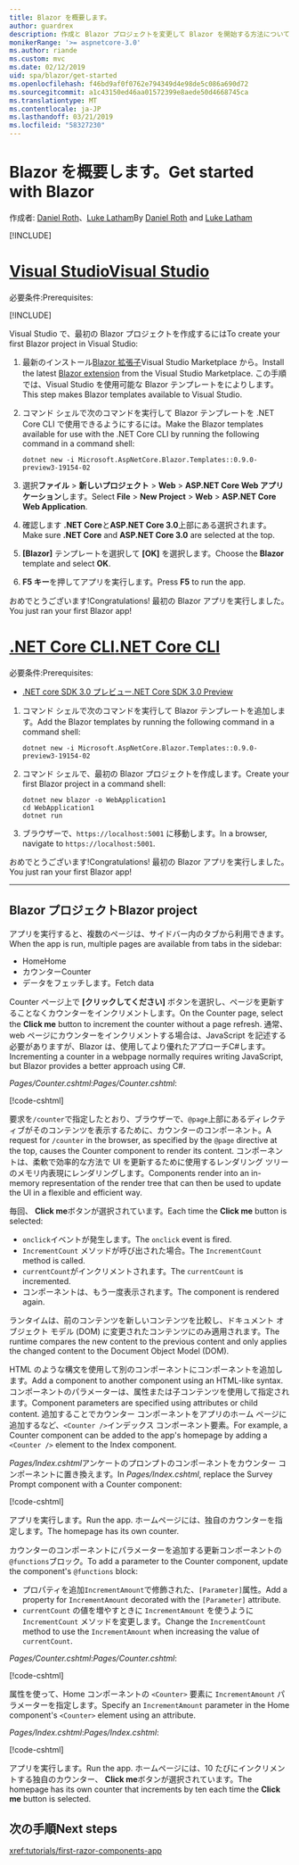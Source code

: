 ```yaml
---
title: Blazor を概要します。
author: guardrex
description: 作成と Blazor プロジェクトを変更して Blazor を開始する方法について説明します。
monikerRange: '>= aspnetcore-3.0'
ms.author: riande
ms.custom: mvc
ms.date: 02/12/2019
uid: spa/blazor/get-started
ms.openlocfilehash: f46bd9af0f0762e794349d4e98de5c086a690d72
ms.sourcegitcommit: a1c43150ed46aa01572399e8aede50d4668745ca
ms.translationtype: MT
ms.contentlocale: ja-JP
ms.lasthandoff: 03/21/2019
ms.locfileid: "58327230"
---
```

# <a name="get-started-with-blazor"></a><span data-ttu-id="60c86-103">Blazor を概要します。</span><span class="sxs-lookup"><span data-stu-id="60c86-103">Get started with Blazor</span></span>

<span data-ttu-id="60c86-104">作成者: [Daniel Roth](https://github.com/danroth27)、[Luke Latham](https://github.com/guardrex)</span><span class="sxs-lookup"><span data-stu-id="60c86-104">By [Daniel Roth](https://github.com/danroth27) and [Luke Latham](https://github.com/guardrex)</span></span>

[!INCLUDE[](~/includes/razor-components-preview-notice.md)]

# <a name="visual-studiotabvisual-studio"></a>[<span data-ttu-id="60c86-105">Visual Studio</span><span class="sxs-lookup"><span data-stu-id="60c86-105">Visual Studio</span></span>](#tab/visual-studio)

<span data-ttu-id="60c86-106">必要条件:</span><span class="sxs-lookup"><span data-stu-id="60c86-106">Prerequisites:</span></span>

[!INCLUDE[](~/includes/net-core-prereqs-vs-3.0.md)]

<span data-ttu-id="60c86-107">Visual Studio で、最初の Blazor プロジェクトを作成するには</span><span class="sxs-lookup"><span data-stu-id="60c86-107">To create your first Blazor project in Visual Studio:</span></span>

1. <span data-ttu-id="60c86-108">最新のインストール[Blazor 拡張子](https://go.microsoft.com/fwlink/?linkid=870389)Visual Studio Marketplace から。</span><span class="sxs-lookup"><span data-stu-id="60c86-108">Install the latest [Blazor extension](https://go.microsoft.com/fwlink/?linkid=870389) from the Visual Studio Marketplace.</span></span> <span data-ttu-id="60c86-109">この手順では、Visual Studio を使用可能な Blazor テンプレートをによりします。</span><span class="sxs-lookup"><span data-stu-id="60c86-109">This step makes Blazor templates available to Visual Studio.</span></span>
1. <span data-ttu-id="60c86-110">コマンド シェルで次のコマンドを実行して Blazor テンプレートを .NET Core CLI で使用できるようにするには。</span><span class="sxs-lookup"><span data-stu-id="60c86-110">Make the Blazor templates available for use with the .NET Core CLI by running the following command in a command shell:</span></span>

   ```console
   dotnet new -i Microsoft.AspNetCore.Blazor.Templates::0.9.0-preview3-19154-02
   ```

1. <span data-ttu-id="60c86-111">選択**ファイル** > **新しいプロジェクト** > **Web** > **ASP.NET Core Web アプリケーション**します。</span><span class="sxs-lookup"><span data-stu-id="60c86-111">Select **File** > **New Project** > **Web** > **ASP.NET Core Web Application**.</span></span>
1. <span data-ttu-id="60c86-112">確認します **.NET Core**と**ASP.NET Core 3.0**上部にある選択されます。</span><span class="sxs-lookup"><span data-stu-id="60c86-112">Make sure **.NET Core** and **ASP.NET Core 3.0** are selected at the top.</span></span>
1. <span data-ttu-id="60c86-113">**[Blazor]** テンプレートを選択して **[OK]** を選択します。</span><span class="sxs-lookup"><span data-stu-id="60c86-113">Choose the **Blazor** template and select **OK**.</span></span>
1. <span data-ttu-id="60c86-114">**F5 キー**を押してアプリを実行します。</span><span class="sxs-lookup"><span data-stu-id="60c86-114">Press **F5** to run the app.</span></span>

<span data-ttu-id="60c86-115">おめでとうございます!</span><span class="sxs-lookup"><span data-stu-id="60c86-115">Congratulations!</span></span> <span data-ttu-id="60c86-116">最初の Blazor アプリを実行しました。</span><span class="sxs-lookup"><span data-stu-id="60c86-116">You just ran your first Blazor app!</span></span>

<!--

# [Visual Studio Code](#tab/visual-studio-code)

Prerequisites:

[!INCLUDE[](~/includes/net-core-prereqs-vsc-3.0.md)]

To create your first Blazor project in Visual Studio Code:

1. Execute the following command in a command shell:

   ```console
   dotnet new blazor -o WebApplication1
   ```

1. Open the *WebApplication1* folder in Visual Studio Code.

1. Visual Studio code offers to create assets to build and debug the app, which includes the *tasks.json* and *launch.json* files. Select **Yes** to add the assets.

1. Execute the app using the Visual Studio Code debugger.

1. In a browser, navigate to `https://localhost:5001`.

Congratulations! You just ran your first Blazor app!

# [Visual Studio for Mac](#tab/visual-studio-mac)

.NET Core 3.0 will be supported with Visual Studio for Mac version 8.0 or later. Visual Studio for Mac version 8.0 Preview isn't available at this time.

Use the [.NET Core CLI version of this topic](xref:razor-components/get-started?tabs=netcore-cli) on macOS.

[!INCLUDE[](~/includes/net-core-prereqs-mac-3.0.md)]

To create your first project Blazor project in Visual Studio for Mac:

1. Select **File** > **New Solution** or **New Project**.
1. In the sidebar, select **.NET Core** > **App**.
1. Select **Blazor** and select **Next**.
1. The **Target Framework** defaults to **.NET Core 3.0**. Select **Next**.
1. In the **Project Name** field, enter `WebApplication1`. Select **Create**.
1. Select **Run** > **Run Without Debugging** to run the app *without the debugger*. Running with the debugger isn't supported at this time.

Congratulations! You just ran your first Blazor app!
-->

# <a name="net-core-clitabnetcore-cli"></a>[<span data-ttu-id="60c86-117">.NET Core CLI</span><span class="sxs-lookup"><span data-stu-id="60c86-117">.NET Core CLI</span></span>](#tab/netcore-cli/)

<span data-ttu-id="60c86-118">必要条件:</span><span class="sxs-lookup"><span data-stu-id="60c86-118">Prerequisites:</span></span>

* [<span data-ttu-id="60c86-119">.NET core SDK 3.0 プレビュー</span><span class="sxs-lookup"><span data-stu-id="60c86-119">.NET Core SDK 3.0 Preview</span></span>](https://dotnet.microsoft.com/download/dotnet-core/3.0)

1. <span data-ttu-id="60c86-120">コマンド シェルで次のコマンドを実行して Blazor テンプレートを追加します。</span><span class="sxs-lookup"><span data-stu-id="60c86-120">Add the Blazor templates by running the following command in a command shell:</span></span>

   ```console
   dotnet new -i Microsoft.AspNetCore.Blazor.Templates::0.9.0-preview3-19154-02
   ```

1. <span data-ttu-id="60c86-121">コマンド シェルで、最初の Blazor プロジェクトを作成します。</span><span class="sxs-lookup"><span data-stu-id="60c86-121">Create your first Blazor project in a command shell:</span></span>

   ```console
   dotnet new blazor -o WebApplication1
   cd WebApplication1
   dotnet run
   ```

1. <span data-ttu-id="60c86-122">ブラウザーで、`https://localhost:5001` に移動します。</span><span class="sxs-lookup"><span data-stu-id="60c86-122">In a browser, navigate to `https://localhost:5001`.</span></span>

<span data-ttu-id="60c86-123">おめでとうございます!</span><span class="sxs-lookup"><span data-stu-id="60c86-123">Congratulations!</span></span> <span data-ttu-id="60c86-124">最初の Blazor アプリを実行しました。</span><span class="sxs-lookup"><span data-stu-id="60c86-124">You just ran your first Blazor app!</span></span>

---

## <a name="blazor-project"></a><span data-ttu-id="60c86-125">Blazor プロジェクト</span><span class="sxs-lookup"><span data-stu-id="60c86-125">Blazor project</span></span>

<span data-ttu-id="60c86-126">アプリを実行すると、複数のページは、サイドバー内のタブから利用できます。</span><span class="sxs-lookup"><span data-stu-id="60c86-126">When the app is run, multiple pages are available from tabs in the sidebar:</span></span>

* <span data-ttu-id="60c86-127">Home</span><span class="sxs-lookup"><span data-stu-id="60c86-127">Home</span></span>
* <span data-ttu-id="60c86-128">カウンター</span><span class="sxs-lookup"><span data-stu-id="60c86-128">Counter</span></span>
* <span data-ttu-id="60c86-129">データをフェッチします。</span><span class="sxs-lookup"><span data-stu-id="60c86-129">Fetch data</span></span>

<span data-ttu-id="60c86-130">Counter ページ上で **[クリックしてください]** ボタンを選択し、ページを更新することなくカウンターをインクリメントします。</span><span class="sxs-lookup"><span data-stu-id="60c86-130">On the Counter page, select the **Click me** button to increment the counter without a page refresh.</span></span> <span data-ttu-id="60c86-131">通常、web ページにカウンターをインクリメントする場合は、JavaScript を記述する必要がありますが、Blazor は、使用してより優れたアプローチC#します。</span><span class="sxs-lookup"><span data-stu-id="60c86-131">Incrementing a counter in a webpage normally requires writing JavaScript, but Blazor provides a better approach using C#.</span></span>

<span data-ttu-id="60c86-132">*Pages/Counter.cshtml*:</span><span class="sxs-lookup"><span data-stu-id="60c86-132">*Pages/Counter.cshtml*:</span></span>

[!code-cshtml[](get-started/samples_snapshot/3.x/Counter1.cshtml)]

<span data-ttu-id="60c86-133">要求を`/counter`で指定したとおり、ブラウザーで、`@page`上部にあるディレクティブがそのコンテンツを表示するために、カウンターのコンポーネント。</span><span class="sxs-lookup"><span data-stu-id="60c86-133">A request for `/counter` in the browser, as specified by the `@page` directive at the top, causes the Counter component to render its content.</span></span> <span data-ttu-id="60c86-134">コンポーネントは、柔軟で効率的な方法で UI を更新するために使用するレンダリング ツリーのメモリ内表現にレンダリングします。</span><span class="sxs-lookup"><span data-stu-id="60c86-134">Components render into an in-memory representation of the render tree that can then be used to update the UI in a flexible and efficient way.</span></span>

<span data-ttu-id="60c86-135">毎回、 **Click me**ボタンが選択されています。</span><span class="sxs-lookup"><span data-stu-id="60c86-135">Each time the **Click me** button is selected:</span></span>

* <span data-ttu-id="60c86-136">`onclick`イベントが発生します。</span><span class="sxs-lookup"><span data-stu-id="60c86-136">The `onclick` event is fired.</span></span>
* <span data-ttu-id="60c86-137">`IncrementCount` メソッドが呼び出された場合。</span><span class="sxs-lookup"><span data-stu-id="60c86-137">The `IncrementCount` method is called.</span></span>
* <span data-ttu-id="60c86-138">`currentCount`がインクリメントされます。</span><span class="sxs-lookup"><span data-stu-id="60c86-138">The `currentCount` is incremented.</span></span>
* <span data-ttu-id="60c86-139">コンポーネントは、もう一度表示されます。</span><span class="sxs-lookup"><span data-stu-id="60c86-139">The component is rendered again.</span></span>

<span data-ttu-id="60c86-140">ランタイムは、前のコンテンツを新しいコンテンツを比較し、ドキュメント オブジェクト モデル (DOM) に変更されたコンテンツにのみ適用されます。</span><span class="sxs-lookup"><span data-stu-id="60c86-140">The runtime compares the new content to the previous content and only applies the changed content to the Document Object Model (DOM).</span></span>

<span data-ttu-id="60c86-141">HTML のような構文を使用して別のコンポーネントにコンポーネントを追加します。</span><span class="sxs-lookup"><span data-stu-id="60c86-141">Add a component to another component using an HTML-like syntax.</span></span> <span data-ttu-id="60c86-142">コンポーネントのパラメーターは、属性または子コンテンツを使用して指定されます。</span><span class="sxs-lookup"><span data-stu-id="60c86-142">Component parameters are specified using attributes or child content.</span></span> <span data-ttu-id="60c86-143">追加することでカウンター コンポーネントをアプリのホーム ページに追加するなど、`<Counter />`インデックス コンポーネント要素。</span><span class="sxs-lookup"><span data-stu-id="60c86-143">For example, a Counter component can be added to the app's homepage by adding a `<Counter />` element to the Index component.</span></span>

<span data-ttu-id="60c86-144">*Pages/Index.cshtml*アンケートのプロンプトのコンポーネントをカウンター コンポーネントに置き換えます。</span><span class="sxs-lookup"><span data-stu-id="60c86-144">In *Pages/Index.cshtml*, replace the Survey Prompt component with a Counter component:</span></span>

[!code-cshtml[](get-started/samples_snapshot/3.x/Index1.cshtml?highlight=7)]

<span data-ttu-id="60c86-145">アプリを実行します。</span><span class="sxs-lookup"><span data-stu-id="60c86-145">Run the app.</span></span> <span data-ttu-id="60c86-146">ホームページには、独自のカウンターを指定します。</span><span class="sxs-lookup"><span data-stu-id="60c86-146">The homepage has its own counter.</span></span>

<span data-ttu-id="60c86-147">カウンターのコンポーネントにパラメーターを追加する更新コンポーネントの`@functions`ブロック。</span><span class="sxs-lookup"><span data-stu-id="60c86-147">To add a parameter to the Counter component, update the component's `@functions` block:</span></span>

* <span data-ttu-id="60c86-148">プロパティを追加`IncrementAmount`で修飾された、`[Parameter]`属性。</span><span class="sxs-lookup"><span data-stu-id="60c86-148">Add a property for `IncrementAmount` decorated with the `[Parameter]` attribute.</span></span>
* <span data-ttu-id="60c86-149">`currentCount` の値を増やすときに `IncrementAmount` を使うように `IncrementCount` メソッドを変更します。</span><span class="sxs-lookup"><span data-stu-id="60c86-149">Change the `IncrementCount` method to use the `IncrementAmount` when increasing the value of `currentCount`.</span></span>

<span data-ttu-id="60c86-150">*Pages/Counter.cshtml*:</span><span class="sxs-lookup"><span data-stu-id="60c86-150">*Pages/Counter.cshtml*:</span></span>

[!code-cshtml[](get-started/samples_snapshot/3.x/Counter2.cshtml?highlight=4,8)]

<span data-ttu-id="60c86-151">属性を使って、Home コンポーネントの `<Counter>` 要素に `IncrementAmount` パラメーターを指定します。</span><span class="sxs-lookup"><span data-stu-id="60c86-151">Specify an `IncrementAmount` parameter in the Home component's `<Counter>` element using an attribute.</span></span>

<span data-ttu-id="60c86-152">*Pages/Index.cshtml*:</span><span class="sxs-lookup"><span data-stu-id="60c86-152">*Pages/Index.cshtml*:</span></span>

[!code-cshtml[](get-started/samples_snapshot/3.x/Index2.cshtml)]

<span data-ttu-id="60c86-153">アプリを実行します。</span><span class="sxs-lookup"><span data-stu-id="60c86-153">Run the app.</span></span> <span data-ttu-id="60c86-154">ホームページには、10 たびにインクリメントする独自のカウンター、 **Click me**ボタンが選択されています。</span><span class="sxs-lookup"><span data-stu-id="60c86-154">The homepage has its own counter that increments by ten each time the **Click me** button is selected.</span></span>

## <a name="next-steps"></a><span data-ttu-id="60c86-155">次の手順</span><span class="sxs-lookup"><span data-stu-id="60c86-155">Next steps</span></span>

<xref:tutorials/first-razor-components-app>
